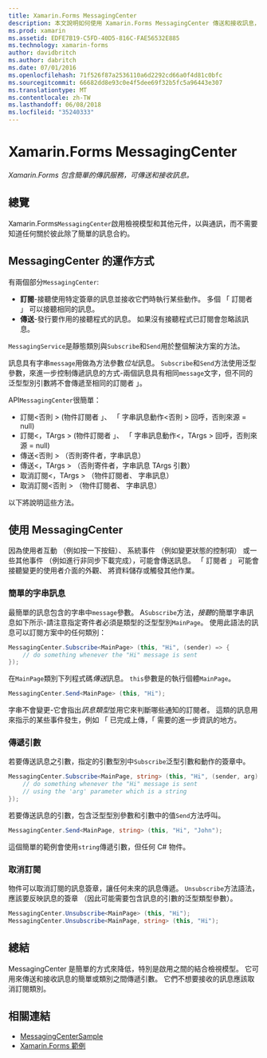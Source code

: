 ```yaml
---
title: Xamarin.Forms MessagingCenter
description: 本文說明如何使用 Xamarin.Forms MessagingCenter 傳送和接收訊息，以減少結合，例如檢視模型類別之間。
ms.prod: xamarin
ms.assetid: EDFE7B19-C5FD-40D5-816C-FAE56532E885
ms.technology: xamarin-forms
author: davidbritch
ms.author: dabritch
ms.date: 07/01/2016
ms.openlocfilehash: 71f526f87a2536110a6d2292cd66a0f4d81c0bfc
ms.sourcegitcommit: 66682dd8e93c0e4f5dee69f32b5fc5a96443e307
ms.translationtype: MT
ms.contentlocale: zh-TW
ms.lasthandoff: 06/08/2018
ms.locfileid: "35240333"
---
```

# <a name="xamarinforms-messagingcenter"></a>Xamarin.Forms MessagingCenter

_Xamarin.Forms 包含簡單的傳訊服務，可傳送和接收訊息。_

<a name="Overview" />

## <a name="overview"></a>總覽

Xamarin.Forms`MessagingCenter`啟用檢視模型和其他元件，以與通訊，而不需要知道任何關於彼此除了簡單的訊息合約。

<a name="How_the_MessagingCenter_Works" />

## <a name="how-the-messagingcenter-works"></a>MessagingCenter 的運作方式

有兩個部分`MessagingCenter`:

-  **訂閱**-接聽使用特定簽章的訊息並接收它們時執行某些動作。 多個 「 訂閱者 」 可以接聽相同的訊息。
-  **傳送**-發行要作用的接聽程式的訊息。 如果沒有接聽程式已訂閱會忽略該訊息。


`MessagingService`是靜態類別與`Subscribe`和`Send`用於整個解決方案的方法。

訊息具有字串`message`用做為方法參數*位址*訊息。 `Subscribe`和`Send`方法使用泛型參數，來進一步控制傳遞訊息的方式-兩個訊息具有相同`message`文字，但不同的泛型型別引數將不會傳遞至相同的訂閱者 」。

API`MessagingCenter`很簡單：

-  訂閱&lt;否則 > (物件訂閱者 」、 「 字串訊息動作&lt;否則 > 回呼，否則來源 = null)
-  訂閱&lt;，TArgs > (物件訂閱者 」、 「 字串訊息動作&lt;，TArgs > 回呼，否則來源 = null)
-  傳送&lt;否則 > （否則寄件者，字串訊息）
-  傳送&lt;，TArgs > （否則寄件者，字串訊息 TArgs 引數）
-  取消訂閱&lt;，TArgs > （物件訂閱者、 字串訊息）
-  取消訂閱&lt;否則 > （物件訂閱者、 字串訊息）


以下將說明這些方法。

<a name="Using_the_MessagingCenter" />

## <a name="using-the-messagingcenter"></a>使用 MessagingCenter

因為使用者互動 （例如按一下按鈕）、 系統事件 （例如變更狀態的控制項） 或一些其他事件 （例如進行非同步下載完成），可能會傳送訊息。 「 訂閱者 」 可能會接聽變更的使用者介面的外觀、 將資料儲存或觸發其他作業。

### <a name="simple-string-message"></a>簡單的字串訊息

最簡單的訊息包含的字串中`message`參數。 A`Subscribe`方法，*接聽*的簡單字串訊息如下所示-請注意指定寄件者必須是類型的泛型型別`MainPage`。 使用此語法的訊息可以訂閱方案中的任何類別：

```csharp
MessagingCenter.Subscribe<MainPage> (this, "Hi", (sender) => {
    // do something whenever the "Hi" message is sent
});
```

在`MainPage`類別下列程式碼*傳送*訊息。 `this`參數是的執行個體`MainPage`。

```csharp
MessagingCenter.Send<MainPage> (this, "Hi");
```

字串不會變更-它會指出*訊息類型*並用它來判斷哪些通知的訂閱者。 這類的訊息用來指示的某些事件發生，例如 「 已完成上傳，「 需要的進一步資訊的地方。

### <a name="passing-an-argument"></a>傳遞引數

若要傳送訊息之引數，指定的引數型別中`Subscribe`泛型引數和動作的簽章中。

```csharp
MessagingCenter.Subscribe<MainPage, string> (this, "Hi", (sender, arg) => {
    // do something whenever the "Hi" message is sent
    // using the 'arg' parameter which is a string
});
```

若要傳送訊息的引數，包含泛型型別參數和引數中的值`Send`方法呼叫。

```csharp
MessagingCenter.Send<MainPage, string> (this, "Hi", "John");
```

這個簡單的範例會使用`string`傳遞引數，但任何 C# 物件。

### <a name="unsubscribe"></a>取消訂閱

物件可以取消訂閱的訊息簽章，讓任何未來的訊息傳遞。 `Unsubscribe`方法語法，應該要反映訊息的簽章 （因此可能需要包含訊息的引數的泛型類型參數）。

```csharp
MessagingCenter.Unsubscribe<MainPage> (this, "Hi");
MessagingCenter.Unsubscribe<MainPage, string> (this, "Hi");
```

<a name="Summary" />

## <a name="summary"></a>總結

MessagingCenter 是簡單的方式來降低，特別是啟用之間的結合檢視模型。 它可用來傳送和接收訊息的簡單或類別之間傳遞引數。 它們不想要接收的訊息應該取消訂閱類別。


## <a name="related-links"></a>相關連結

- [MessagingCenterSample](https://developer.xamarin.com/samples/UsingMessagingCenter)
- [Xamarin.Forms 範例](https://github.com/xamarin/xamarin-forms-samples)
